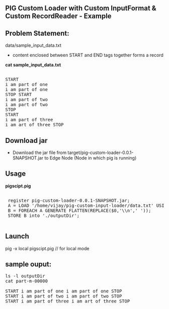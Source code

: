 PIG Custom Loader with Custom InputFormat & Custom RecordReader - Example
----------------------------------------------------------------------

Problem Statement:
------------------
    
data/sample_input_data.txt
   
- content enclosed between START and END tags together forms a record

<b>cat sample_input_data.txt </b>

<pre>

START
i am part of one
i am part of one
STOP START
i am part of two
i am part of two
STOP
START
i am part of three
i am art of three STOP
</pre>

   

Download jar
------------

- Download the jar file from target/pig-custom-loader-0.0.1-SNAPSHOT.jar to Edge Node
  (Node in which pig is running)
  
  
Usage
------


<b>pigscipt.pig</b>

<pre>

 register pig-custom-loader-0.0.1-SNAPSHOT.jar;
 A = LOAD '/home/vijay/pig-custom-input-loader/data.txt' USING  com.company.hadoop.StartStopCustomLoader('START','STOP');
 B = FOREACH A GENERATE FLATTEN(REPLACE($0,'\\n',' '));
 STORE B into './outputDir'; 

</pre>

Launch
-------

pig -x local pigscipt.pig         // for local mode


sample ouput:
-------------
<pre>
ls -l outputDir
cat part-m-00000

START i am part of one i am part of one STOP
START i am part of two i am part of two STOP
START i am part of three i am art of three STOP

</pre>


